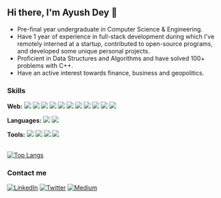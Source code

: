 <h2>Hi there, I'm Ayush Dey 👋</h2>

- Pre-final year undergraduate in Computer Science & Engineering. 
- Have 1 year of experience in full-stack development during which I've remotely interned at a startup, contributed to open-source programs, and developed some unique personal projects.
- Proficient in Data Structures and Algorithms and have solved 100+ problems with C++.
- Have an active interest towards finance, business and geopolitics. 


### Skills

**Web:** <img src="https://img.shields.io/badge/-JavaScript-black?style=flat&logo=Javascript" /> <img src="https://img.shields.io/badge/-React.js-black?style=flat&logo=React" /> <img src="https://img.shields.io/badge/-Node.js-black?style=flat&logo=Node.js" /> <img src="https://img.shields.io/badge/-Express-white?style=flat&logo=Express&logoColor=black" /> <img src="https://img.shields.io/badge/-MongoDB-white?style=flat&logo=mongodb" /> <img src="https://img.shields.io/badge/-Next.js-black?style=flat&logo=next.js" /> <img src="https://img.shields.io/badge/-Redux-764ABC?style=flat&logo=Redux"> <img src="https://img.shields.io/badge/-REST API-green?style=flat"> <img src="https://img.shields.io/badge/-SQL-orange?style=flat" /> <img src = "https://img.shields.io/badge/-HTML5-E34F26?style=flat&logo=html5&logoColor=white"> <img src = "https://img.shields.io/badge/-CSS3-1572B6?style=flat&logo=css3&logoColor=white" /> 

**Languages:** <img src="https://img.shields.io/badge/-C and C++-659ad2?style=flat&logo=c%2B%2B&logoColor=ffffff"> <img src="https://img.shields.io/badge/-Python%203-blue?style=flat&logo=python&logoColor=white">

**Tools:** <img src="https://img.shields.io/badge/-Firebase-1967D2?style=flat&logo=Firebase"> <img src="https://img.shields.io/badge/-Postman-white?style=flat&logo=Postman"> <img src="https://img.shields.io/badge/-Netlify-black?style=flat&logo=Netlify"> <img src="https://img.shields.io/badge/-npm-white?style=flat&logo=npm">
<br /><br />

[![Top Langs](https://github-readme-stats.vercel.app/api/top-langs/?username=its-ayush-07&hide=jupyter%20notebook&layout=compact&theme=dark)](https://github.com/its-ayush-07/github-readme-stats)

### Contact me
<p>
<a href="https://www.linkedin.com/in/ayush-dey-908567200/" rel="nofollow"><img alt="LinkedIn" src="https://camo.githubusercontent.com/a493f6833f99fb3c85788d6d9305e6b7a42b838e5ee5d138fd9a8214a7e77472/68747470733a2f2f696d672e736869656c64732e696f2f62616467652f6c696e6b6564696e2d2532333030373742352e7376673f267374796c653d666f722d7468652d6261646765266c6f676f3d6c696e6b6564696e266c6f676f436f6c6f723d7768697465" data-canonical-src="https://img.shields.io/badge/linkedin-%230077B5.svg?&amp;style=for-the-badge&amp;logo=linkedin&amp;logoColor=white" style="max-width:100%;"></a>   
<a href="https://twitter.com/its_ayush_07" rel="nofollow"><img alt="Twitter" src="https://camo.githubusercontent.com/e1c2fd3bcd4ed13889ed78d1e814261a7cfbc79ae826198b7813850b15a8d956/68747470733a2f2f696d672e736869656c64732e696f2f62616467652f747769747465722d2532333144413146322e7376673f267374796c653d666f722d7468652d6261646765266c6f676f3d74776974746572266c6f676f436f6c6f723d7768697465" data-canonical-src="https://img.shields.io/badge/twitter-%231DA1F2.svg?&amp;style=for-the-badge&amp;logo=twitter&amp;logoColor=white" style="max-width:100%;"></a>
<a href="https://medium.com/@ayush.dey710" rel="nofollow"><img alt="Medium" src="https://camo.githubusercontent.com/49c80c79c674e543c2c7c2ee7930cc15791f4bd56da17c4b3c91c273349bef8d/68747470733a2f2f696d672e736869656c64732e696f2f62616467652f6d656469756d2d2532333132313030452e7376673f267374796c653d666f722d7468652d6261646765266c6f676f3d6d656469756d266c6f676f436f6c6f723d7768697465" data-canonical-src="https://img.shields.io/badge/medium-%2312100E.svg?&amp;style=for-the-badge&amp;logo=medium&amp;logoColor=white" style="max-width:100%;"></a>
</p>
